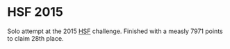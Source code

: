 HSF 2015
========

Solo attempt at the 2015 [HSF](https://hsf.csaw.engineering.nyu.edu/) challenge.
Finished with a measly 7971 points to claim 28th place.
